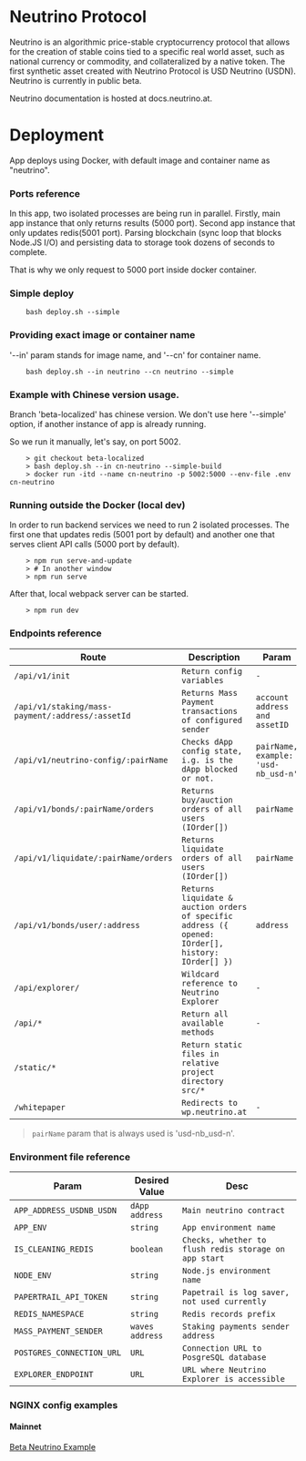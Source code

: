 # Neutrino Protocol

Neutrino is an algorithmic price-stable cryptocurrency protocol that allows for the creation of stable coins tied to a specific real world asset, such as national currency or commodity, and collateralized by a native token. The first synthetic asset created with Neutrino Protocol is USD Neutrino (USDN). Neutrino is currently in public beta.

Neutrino documentation is hosted at docs.neutrino.at.

# Deployment

App deploys using Docker, with default image and container name as "neutrino".


### Ports reference

In this app, two isolated processes are being run in parallel.
Firstly, main app instance that only returns results (5000 port).
Second app instance that only updates redis(5001 port).
Parsing blockchain (sync loop that blocks Node.JS I/O) and persisting data to storage took dozens of seconds to complete. 

That is why we only request to 5000 port inside docker container.

### Simple deploy
```
    bash deploy.sh --simple
```

### Providing exact image or container name

'--in' param stands for image name, and '--cn' for container name.

```
    bash deploy.sh --in neutrino --cn neutrino --simple
```

### Example with Chinese version usage.

Branch 'beta-localized' has chinese version. We don't use here '--simple'
option, if another instance of app is already running. 

So we run it manually, let's say, on port 5002. 

```
    > git checkout beta-localized
    > bash deploy.sh --in cn-neutrino --simple-build
    > docker run -itd --name cn-neutrino -p 5002:5000 --env-file .env cn-neutrino
```

### Running outside the Docker (local dev)

In order to run backend services we need to run 2 isolated processes.
The first one that updates redis (5001 port by default) and another one
that serves client API calls (5000 port by default). 

```
    > npm run serve-and-update
    > # In another window
    > npm run serve
```

After that, local webpack server can be started.

```
    > npm run dev
```


###  Endpoints reference
  
| Route | Description | Param 
|----------------|-------------------------------|-----------------------------|
| `/api/v1/init` | `Return config variables` | `-` |
|`/api/v1/staking/mass-payment/:address/:assetId`| `Returns Mass Payment transactions of configured sender` |`account address and assetID`
|`/api/v1/neutrino-config/:pairName`| `Checks dApp config state, i.g. is the dApp blocked or not.` | `pairName, example: 'usd-nb_usd-n'`
|`/api/v1/bonds/:pairName/orders`|`Returns buy/auction orders of all users (IOrder[])`|`pairName`
|`/api/v1/liquidate/:pairName/orders`|`Returns liquidate orders of all users (IOrder[])`|`pairName`
|`/api/v1/bonds/user/:address`|`Returns liquidate & auction orders of specific address ({ opened: IOrder[], history: IOrder[] })`| `address`
|`/api/explorer/`| `Wildcard reference to Neutrino Explorer` |`-`
|`/api/*` | `Return all available methods` | `-`
|`/static/*` | `Return static files in relative project directory src/*`
|`/whitepaper` | `Redirects to wp.neutrino.at` | `-`

> `pairName` param that is always used is 'usd-nb_usd-n'. 



### Environment file reference

| Param | Desired Value | Desc 
|-------|-------|-----|
| `APP_ADDRESS_USDNB_USDN` | `dApp address` | `Main neutrino contract` |`APP_DAPP_NETWORK` | `mainnet, testnet, stagenet, etc.` | `Network name`
|`APP_ENV` | `string` | `App environment name`
|`IS_CLEANING_REDIS` | `boolean` | `Checks, whether to flush redis storage on app start`
|`NODE_ENV` | `string` | `Node.js environment name`
|`PAPERTRAIL_API_TOKEN` | `string` | `Papetrail is log saver, not used currently`
|`REDIS_NAMESPACE` | `string` | `Redis records prefix`
|`MASS_PAYMENT_SENDER` | `waves address` | `Staking payments sender address`
|`POSTGRES_CONNECTION_URL` | `URL` | `Connection URL to PosgreSQL database`
|`EXPLORER_ENDPOINT` | `URL` | `URL where Neutrino Explorer is accessible`


### NGINX config examples

#### Mainnet

[Beta Neutrino Example](nginx/example.conf)

